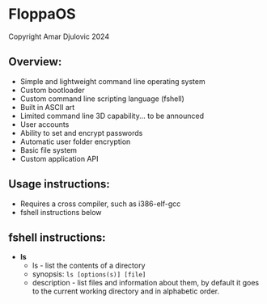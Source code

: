 # FloppaOS

Copyright Amar Djulovic 2024

## Overview:
* Simple and lightweight command line operating system
* Custom bootloader
* Custom command line scripting language (fshell)
* Built in ASCII art
* Limited command line 3D capability... to be announced
* User accounts
* Ability to set and encrypt passwords
* Automatic user folder encryption
* Basic file system
* Custom application API
  

## Usage instructions:

* Requires a cross compiler, such as i386-elf-gcc
* fshell instructions below

## fshell instructions:

* **ls**
  * ls - list the contents of a directory
  * synopsis: `ls [options(s)] [file]`
  * description - list files and information about them, by default it goes to the current working directory and in alphabetic order.

